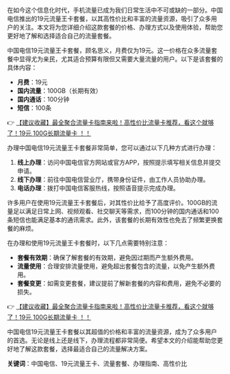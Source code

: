 
在如今这个信息化时代，手机流量已成为我们日常生活中不可或缺的一部分。中国电信推出的19元流量王卡套餐，以其高性价比和丰富的流量资源，吸引了众多用户的关注。本文将为您详细介绍这款套餐的价格、办理方式以及使用体验，帮助您更好地了解和选择适合自己的流量套餐。


中国电信19元流量王卡套餐，顾名思义，月费仅为19元。这一价格在众多流量套餐中显得尤为亲民，尤其适合预算有限但又需要大量流量的用户。以下是该套餐的具体内容：

- **月费**：19元
- **国内流量**：100GB（长期有效）
- **国内通话**：100分钟
- **短信**：100条

👉 [【建议收藏】最全聚合流量卡指南来啦！高性价比流量卡推荐，看这个就够了！19元 100G长期流量卡 ！！](https://bit.ly/Liuliangka)


办理中国电信19元流量王卡套餐非常简单，您可以通过以下几种方式进行办理：

1. **线上办理**：访问中国电信官方网站或官方APP，按照提示填写相关信息并提交申请。
2. **线下办理**：前往中国电信营业厅，携带身份证件，由工作人员协助办理。
3. **电话办理**：拨打中国电信客服热线，按照语音提示完成办理。


许多用户在使用19元流量王卡套餐后，对其性价比给予了高度评价。100GB的流量足以满足日常上网、视频观看、社交聊天等需求，而100分钟的国内通话和100条短信也能满足基本的通讯需求。此外，该套餐的长期有效性也免去了频繁更换套餐的麻烦。


在办理和使用19元流量王卡套餐时，以下几点需要特别注意：

- **套餐有效期**：确保了解套餐的有效期，避免因过期而产生额外费用。
- **流量使用**：合理安排流量使用，避免超出套餐包含的流量，以免产生额外费用。
- **套餐变更**：如需变更套餐，建议提前了解新套餐的内容和费用，避免不必要的损失。

👉 [【建议收藏】最全聚合流量卡指南来啦！高性价比流量卡推荐，看这个就够了！19元 100G长期流量卡 ！！](https://bit.ly/Liuliangka)


中国电信19元流量王卡套餐以其超值的价格和丰富的流量资源，成为了众多用户的首选。无论是线上还是线下，办理流程都非常简便。希望本文的介绍能帮助您更好地了解这款套餐，选择最适合自己的流量解决方案。

**关键词**：中国电信、19元流量王卡、流量套餐、办理指南、高性价比
